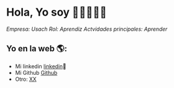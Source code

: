 # Hola, Yo soy <Luis Barrera>  👋👨‍💻👩‍💻

*Empresa: Usach*
*Rol: Aprendiz*
*Actvidades principales: Aprender*


## Yo en la web 🌎:
- Mi linkedin <a href="linkedin.com/in/luis-roberto-barrera-gonzalez-8496a5a9">linkedin</a>💼
- Mi Github <a href="@luisbarre2003">Github</a>
- Otro: <a href="<>"> XX</a>